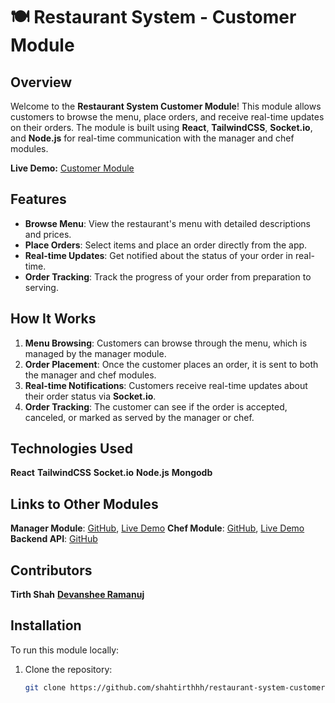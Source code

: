 # 🍽️ Restaurant System - Customer Module

## Overview

Welcome to the **Restaurant System Customer Module**! This module allows customers to browse the menu, place orders, and receive real-time updates on their orders. The module is built using **React**, **TailwindCSS**, **Socket.io**, and **Node.js** for real-time communication with the manager and chef modules.

**Live Demo:** [Customer Module](https://restaurant-system-customer-module.netlify.app/)

## Features

- **Browse Menu**: View the restaurant's menu with detailed descriptions and prices.
- **Place Orders**: Select items and place an order directly from the app.
- **Real-time Updates**: Get notified about the status of your order in real-time.
- **Order Tracking**: Track the progress of your order from preparation to serving.

## How It Works

1. **Menu Browsing**: Customers can browse through the menu, which is managed by the manager module.
2. **Order Placement**: Once the customer places an order, it is sent to both the manager and chef modules.
3. **Real-time Notifications**: Customers receive real-time updates about their order status via **Socket.io**.
4. **Order Tracking**: The customer can see if the order is accepted, canceled, or marked as served by the manager or chef.

## Technologies Used
**React**
**TailwindCSS**
**Socket.io**
**Node.js**
**Mongodb**

## Links to Other Modules
**Manager Module**: [GitHub](https://github.com/shahtirthhh/restaurant-system-manager), [Live Demo](https://retaurant-system-manager-module.netlify.app/)
**Chef Module**: [GitHub](https://github.com/shahtirthhh/restaurant-system-chef), [Live Demo](https://restaurant-system-chef-module.netlify.app/)
**Backend API**: [GitHub](https://github.com/shahtirthhh/restaurant-system-backend)

## Contributors
**Tirth Shah**
[**Devanshee Ramanuj**](https://github.com/ramanujdevanshee22)

## Installation

To run this module locally:

1. Clone the repository:
   ```bash
   git clone https://github.com/shahtirthhh/restaurant-system-customer.git
